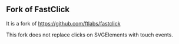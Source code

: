 ## Fork of FastClick

It is a fork of https://github.com/ftlabs/fastclick

This fork does not replace clicks on SVGElements with touch events.
